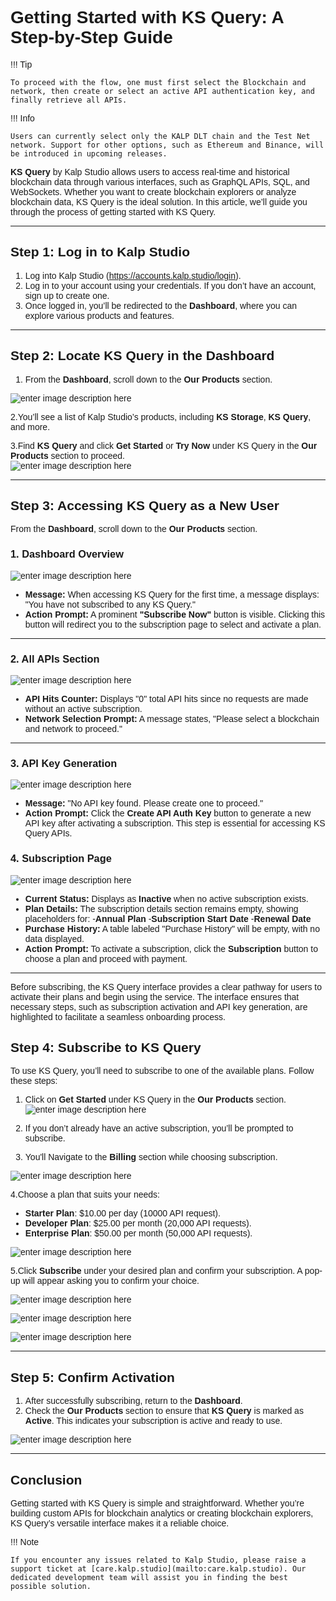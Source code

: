 <style>  body { font-family: "Source Sans 3", sans-serif!important; }</style>

<link  href="https://fonts.googleapis.com/css2?family=Source+Sans+3:ital,wght@0,200..900;1,200..900&display=swap"  rel="stylesheet">  <link  rel="stylesheet"  href="https://fonts.googleapis.com/icon?family=Material+Icons">

# Getting Started with KS Query: A Step-by-Step Guide

!!! Tip
   
    To proceed with the flow, one must first select the Blockchain and network, then create or select an active API authentication key, and finally retrieve all APIs.

!!! Info
   
    Users can currently select only the KALP DLT chain and the Test Net network. Support for other options, such as Ethereum and Binance, will be introduced in upcoming releases.

**KS Query** by Kalp Studio allows users to access real-time and historical blockchain data through various interfaces, such as GraphQL APIs, SQL, and WebSockets. Whether you want to create blockchain explorers or analyze blockchain data, KS Query is the ideal solution. In this article, we’ll guide you through the process of getting started with KS Query.

---

## Step 1: Log in to Kalp Studio

1. Log into Kalp Studio (https://accounts.kalp.studio/login).
2. Log in to your account using your credentials. If you don’t have an account, sign up to create one.
3. Once logged in, you’ll be redirected to the **Dashboard**, where you can explore various products and features.

---

## Step 2: Locate KS Query in the Dashboard


1. From the **Dashboard**, scroll down to the **Our Products** section.

![enter image description here](https://doc-images-kalp-studio.s3.ap-south-1.amazonaws.com/KS+Query/1.png)

2.You’ll see a list of Kalp Studio’s products, including **KS Storage**, **KS Query**, and more.

3.Find **KS Query** and click **Get Started** or **Try Now** under KS Query in the **Our Products** section to proceed.  
![enter image description here](https://doc-images-kalp-studio.s3.ap-south-1.amazonaws.com/KS+Query/2.png)

---

## Step 3: Accessing KS Query as a New User

From the **Dashboard**, scroll down to the **Our Products** section.

### **1. Dashboard Overview**

![enter image description here](https://doc-images-kalp-studio.s3.ap-south-1.amazonaws.com/KS+Query/3.png)


-   **Message:** When accessing KS Query for the first time, a message displays: "You have not subscribed to any KS Query."
-   **Action Prompt:** A prominent **"Subscribe Now"** button is visible. Clicking this button will redirect you to the subscription page to select and activate a plan.

----------

### **2. All APIs Section**

![enter image description here](https://doc-images-kalp-studio.s3.ap-south-1.amazonaws.com/KS+Query/14.png)


-   **API Hits Counter:** Displays "0" total API hits since no requests are made without an active subscription.
-   **Network Selection Prompt:** A message states, "Please select a blockchain and network to proceed."

----------

### **3. API Key Generation**

![enter image description here](https://doc-images-kalp-studio.s3.ap-south-1.amazonaws.com/KS+Query/15.png)

-   **Message:** "No API key found. Please create one to proceed."
-   **Action Prompt:** Click the **Create API Auth Key** button to generate a new API key after activating a subscription. This step is essential for accessing KS Query APIs.

### **4. Subscription Page**

![enter image description here](https://doc-images-kalp-studio.s3.ap-south-1.amazonaws.com/KS+Query/4.png)


-   **Current Status:** Displays as **Inactive** when no active subscription exists.
-   **Plan Details:** The subscription details section remains empty, showing placeholders for:
    -**Annual Plan**
    -**Subscription Start Date**
    -**Renewal Date**
-   **Purchase History:** A table labeled "Purchase History" will be empty, with no data displayed.
-   **Action Prompt:** To activate a subscription, click the **Subscription** button to choose a plan and proceed with payment.

----------

Before subscribing, the KS Query interface provides a clear pathway for users to activate their plans and begin using the service. The interface ensures that necessary steps, such as subscription activation and API key generation, are highlighted to facilitate a seamless onboarding process. 


## Step 4: Subscribe to KS Query

To use KS Query, you’ll need to subscribe to one of the available plans. Follow these steps:

1. Click on **Get Started**  under KS Query in the **Our Products** section.
![enter image description here](https://doc-images-kalp-studio.s3.ap-south-1.amazonaws.com/KS+Query/5.png)

2. If you don’t already have an active subscription, you’ll be prompted to subscribe.

3. You'll Navigate to the **Billing** section while choosing subscription.

![enter image description here](https://doc-images-kalp-studio.s3.ap-south-1.amazonaws.com/image+%282%29.png)

4.Choose a plan that suits your needs:

- **Starter Plan**: $10.00 per day (10000 API request).
- **Developer Plan**: $25.00 per month (20,000 API requests).
- **Enterprise Plan**: $50.00 per month (50,000 API requests).

![enter image description here](https://doc-images-kalp-studio.s3.ap-south-1.amazonaws.com/image+%282%29.png)

5.Click **Subscribe** under your desired plan and confirm your subscription. A pop-up will appear asking you to confirm your choice.

![enter image description here](https://doc-images-kalp-studio.s3.ap-south-1.amazonaws.com/image+%282%29.png)

![enter image description here](https://doc-images-kalp-studio.s3.ap-south-1.amazonaws.com/KS+Query/8.png)

![enter image description here](https://doc-images-kalp-studio.s3.ap-south-1.amazonaws.com/KS+Query/9.png)


---

## Step 5: Confirm Activation

1. After successfully subscribing, return to the **Dashboard**.
2. Check the **Our Products** section to ensure that **KS Query** is marked as **Active**. This indicates your subscription is active and ready to use.

![enter image description here](https://doc-images-kalp-studio.s3.ap-south-1.amazonaws.com/KS+Query/10.png)

---

## Conclusion

Getting started with KS Query is simple and straightforward. Whether you’re building custom APIs for blockchain analytics or creating blockchain explorers, KS Query’s versatile interface makes it a reliable choice. 

!!! Note

    If you encounter any issues related to Kalp Studio, please raise a support ticket at [care.kalp.studio](mailto:care.kalp.studio). Our dedicated development team will assist you in finding the best possible solution.